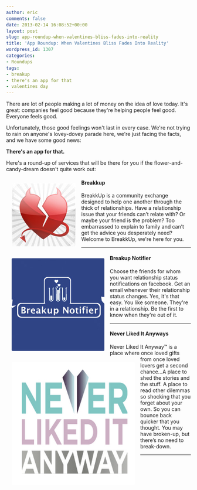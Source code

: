 ```yaml
---
author: eric
comments: false
date: 2013-02-14 16:08:52+00:00
layout: post
slug: app-roundup-when-valentines-bliss-fades-into-reality
title: 'App Roundup: When Valentines Bliss Fades Into Reality'
wordpress_id: 1307
categories:
- Roundups
tags:
- breakup
- there's an app for that
- valentines day
---
```


There are lot of people making a lot of money on the idea of love today. It's great: companies feel good because they're helping people feel good. Everyone feels good.

Unfortunately, those good feelings won't last in every case. We're not trying to rain on anyone's lovey-dovey parade here, we're just facing the facts, and we have some good news: 

**There's an app for that.**

<!-- more -->

Here's a round-up of services that will be there for you if the flower-and-candy-dream doesn't quite work out: 

<a href="http://breakkup.com/"><img src="/images/blog/2013/02/breakkup.jpg" style="border-radius: 3px; float: left; margin: 15px;"></a>
#### Breakkup
BreakkUp is a community exchange designed to help one another through the thick of relationships. Have a relationship issue that your friends can’t relate with? Or maybe your friend is the problem? Too embarrassed to explain to family and can’t get the advice you desperately need? Welcome to BreakkUp, we're here for you.

<hr>

<a href="http://www.breakupnotifier.com/"><img src="/images/blog/2013/02/Breakup-Notifier-App.jpg" style="border-radius: 3px; float: left; margin: 15px;"></a>
#### Breakup Notifier
Choose the friends for whom you want relationship status notifications on facebook. Get an email whenever their relationship status changes. Yes, it's that easy. You like someone. They're in a relationship. Be the first to know when they're out of it.

<hr>

<a href="http://www.neverlikeditanyway.com/"><img src="/images/blog/2013/02/never-liked-it.jpg" style="border-radius: 3px; float: left; margin: 15px;"></a>  
#### Never Liked It Anyways
Never Liked It Anyway™ is a place where once loved gifts from once loved lovers get a second chance…A place to shed the stories and the stuff. A place to read other dilemmas so shocking that you forget about your own. So you can bounce back quicker that you thought. You may have broken-up, but there’s no need to break-down.

<hr>
